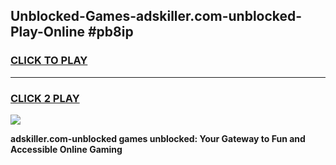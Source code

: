
## Unblocked-Games-adskiller.com-unblocked-Play-Online #pb8ip
<h3>
<a href="https://news.freeplayer.one?title=adskiller.com-unblocked&ref=3">CLICK TO PLAY</a></h3>
<hr>

<h3>
<a href="https://news.freeplayer.one?title=adskiller.com-unblocked&ref=3">CLICK 2 PLAY</a>
  
</h3>

<a href="https://news.freeplayer.one?title=adskiller.com-unblocked&ref=3"><img src="https://clearcache.store/games.png"></a>


**adskiller.com-unblocked games unblocked: Your Gateway to Fun and Accessible Online Gaming**
